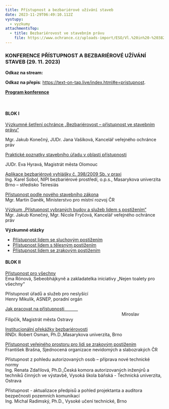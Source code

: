```yaml
---
title: Přístupnost a bezbariérové užívání staveb
date: 2023-11-29T06:49:10.112Z
vystupy:
  - vyzkumy
attachmentsTop:
  - title: Bezbariérovost ve stavebním právu
    file: https://www.ochrance.cz/uploads-import/ESO/Vl.%20in%20-%203822-21-JSV%20-11%20(v%C3%BDzkum%20bezbar)-final.pdf
---
```

<h3><strong>KONFERENCE&nbsp;PŘÍSTUPNOST A BEZBARIÉROVÉ UŽÍVÁNÍ STAVEB (29. 11. 2023)</strong></h3>

<p><strong>Odkaz na stream:</strong></p>

<p><strong>Odkaz na přepis</strong>: <a href="https://text-on-tap.live/index.html#e=pristupnost">https://text-on-tap.live/index.html#e=pristupnost</a>.</p>

<p><strong><a href="https://www.ochrance.cz/dokument/pristupnost_a_bezbarierove_uzivani_staveb/pozvanka.pdf">Program konference</a></strong></p>

<p>&nbsp;</p>

<h4>BLOK I</h4>

<p><a href="https://www.ochrance.cz/dokument/pristupnost_a_bezbarierove_uzivani_staveb/vasikova_konecny.pptx">Výzkumné šetření ochránce &bdquo;Bezbariérovost &ndash; přístupnost ve stavebním právu&ldquo;</a></p>

<p>Mgr. Jakub Konečný,&nbsp;JUDr. Jana Vašíková,&nbsp;Kancelář veřejného ochránce práv</p>

<p><a href="https://www.ochrance.cz/dokument/pristupnost_a_bezbarierove_uzivani_staveb/hyrava.pptx">Praktické poznatky stavebního úřadu v oblasti přístupnosti</a></p>

<p>JUDr. Eva Hyravá,&nbsp;Magistrát města Olomouc</p>

<p><a href="https://www.ochrance.cz/dokument/pristupnost_a_bezbarierove_uzivani_staveb/sobol.pptx">Aplikace bezbariérové vyhlášky č. 398/2009 Sb. v praxi</a><br />
Ing. Karel Sobol,&nbsp;NIPI bezbariérové prostředí, o.p.s.,&nbsp;Masarykova univerzita Brno &ndash; středisko Teiresiás</p>

<p><a href="https://www.ochrance.cz/dokument/pristupnost_a_bezbarierove_uzivani_staveb/danek.pptx">Přístupnost podle nového stavebního zákona</a><br />
Mgr. Martin Daněk,&nbsp;Ministerstvo pro místní rozvoj ČR</p>

<p><a href="https://www.ochrance.cz/dokument/pristupnost_a_bezbarierove_uzivani_staveb/frycova_konecny.pptx">Výzkum &bdquo;Přístupnost vybraných budov a služeb lidem s postižením&ldquo;</a><br />
Mgr. Jakub Konečný,&nbsp;Mgr. Nicole Fryčová,&nbsp;Kancelář veřejného ochránce práv</p>

<p><strong>Výzkumné otázky</strong></p>

<ul>
	<li><a href="https://www.ochrance.cz/dokument/pristupnost_a_bezbarierove_uzivani_staveb/pristupnost_lidem_se_sluchovym_postizenim.xlsx">Přístupnost lidem se sluchovým postižením</a></li>
	<li><a href="https://www.ochrance.cz/dokument/pristupnost_a_bezbarierove_uzivani_staveb/pristupnost_lidem_s_telesnym_postizenim.xlsx">Přístupnost lidem s tělesným postižením</a></li>
	<li><a href="https://www.ochrance.cz/dokument/pristupnost_a_bezbarierove_uzivani_staveb/pristupnost_lidem_se_zrakovym_postizenim.xlsx">Přístupnost lidem se zrakovým postižením</a></li>
</ul>

<h4>BLOK II</h4>

<p><a href="https://www.ochrance.cz/dokument/pristupnost_a_bezbarierove_uzivani_staveb/ro_nova_.pptx">Přístupnost pro všechny</a><br />
Ema Rónová,&nbsp;Sebeobhájkyně a zakladatelka iniciativy &bdquo;Nejen toalety pro všechny&ldquo;</p>

<p>Přístupnost úřadů a služeb pro neslyšící<br />
Henry Mikulík,&nbsp;ASNEP, poradní orgán</p>

<p><a href="https://www.ochrance.cz/dokument/pristupnost_a_bezbarierove_uzivani_staveb/filipcik.pdf">Jak pracovat na přístupnosti&nbsp; &nbsp; &nbsp; &nbsp; &nbsp; &nbsp;</a> &nbsp; &nbsp; &nbsp; &nbsp; &nbsp; &nbsp; &nbsp; &nbsp; &nbsp; &nbsp; &nbsp; &nbsp; &nbsp; &nbsp; &nbsp; &nbsp; &nbsp; &nbsp; &nbsp; &nbsp; &nbsp; &nbsp; &nbsp; &nbsp; &nbsp; &nbsp; &nbsp; &nbsp; &nbsp; &nbsp; &nbsp; &nbsp; &nbsp; &nbsp; &nbsp; &nbsp; &nbsp; &nbsp; &nbsp; &nbsp; &nbsp; &nbsp; &nbsp; &nbsp; &nbsp; &nbsp; &nbsp; &nbsp; &nbsp; &nbsp; &nbsp; &nbsp; &nbsp; &nbsp; &nbsp; &nbsp; &nbsp; &nbsp; &nbsp; &nbsp; &nbsp; &nbsp; &nbsp; &nbsp; &nbsp; &nbsp; &nbsp; &nbsp; &nbsp; &nbsp; &nbsp; &nbsp; &nbsp; &nbsp; &nbsp; &nbsp; &nbsp; &nbsp; &nbsp; &nbsp; &nbsp; Miroslav Filipčík,&nbsp;Magistrát města Ostravy</p>

<p><a href="https://www.ochrance.cz/dokument/pristupnost_a_bezbarierove_uzivani_staveb/osman.pptx">Institucionální překážky bezbariérovosti</a><br />
RNDr. Robert Osman, Ph.D.,Masarykova univerzita, Brno</p>

<p><a href="https://www.ochrance.cz/dokument/pristupnost_a_bezbarierove_uzivani_staveb/brasna.ppsx">Přístupnost veřejného prostoru pro lidi se zrakovým postižením</a><br />
František Brašna,&nbsp;Sjednocená organizace nevidomých a slabozrakých ČR</p>

<p>Přístupnost z pohledu autorizovaných osob &ndash; příprava nové technické normy<br />
Ing. Renata Zdařilová, Ph.D.,Česká komora autorizovaných inženýrů a techniků činných ve výstavbě, Vysoká škola báňská - Technická univerzita, Ostrava</p>

<p>Přístupnost - aktualizace předpisů a pohled projektanta a auditora bezpečnosti pozemních komunikací<br />
Ing. Michal Radimský, Ph.D., Vysoké učení technické, Brno</p>

<p>&nbsp;</p>

<p>&nbsp;</p>

<p>&nbsp;</p>
